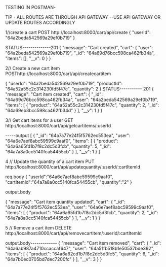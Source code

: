 
TESTING IN POSTMAN-


TIP - 
  ALL ROUTES ARE THROUGH API GATEWAY --USE API GATEWAY OR UPDATE ROUTES ACCORDINGLY

1//create a cart
POST http://localhost:8000/cart/api/create
{
  "userId": "64a2beda542569a29ef0b719"
}


STATUS--------------201
{
    "message": "Cart created",
    "cart": {
        "user": "64a2beda542569a29ef0b719",
        "_id": "64a69d76bcc598ca462fb34a",
        "items": [],
        "__v": 0
    }
}

2// Create a new cart item
POSThttp://localhost:8000/cart/api/createcartitem

{
  "userId": "64a2beda542569a29ef0b719",
  "productId": "64a52a55c2c314230fd5f47c",
  "quantity": 2
}
STATUS----------- 201
{
    "message": "Cart item created",
    "cart": {
        "_id": "64a69d76bcc598ca462fb34a",
        "user": "64a2beda542569a29ef0b719",
        "items": [
            {
                "product": "64a52a55c2c314230fd5f47c",
                "quantity": 2,
                "_id": "64a69eb3bcc598ca462fb34d"
            }
        ],
        "__v": 1
    }
}

3// Get cart items for a user
GET http://localhost:8000/cart/api/getcartitems/:userId

-----output
[
    {
        "_id": "64a7a77e24f5f5762ec553ea",
        "user": "64a6e7aef8abc59599c9aaf0",
        "items": [
            {
                "product": "64a6a65fd1b7f8c2dc5d3fcb",
                "quantity": 5,
                "_id": "64a7a8a0cc5140fca54455cb"
            }
        ],
        "__v": 1
    }
]

4 // Update the quantity of a cart item
 PUT http://localhost:8000/cart/api/updatequantity/:userId/:cartItemId

 req.body 
 { 
    "userId":"64a6e7aef8abc59599c9aaf0",
   "cartItemId":"64a7a8a0cc5140fca54455cb",
    "quantity":"2" 
}

output.body

 {
    "message": "Cart item quantity updated",
    "cart": {
        "_id": "64a7a77e24f5f5762ec553ea",
        "user": "64a6e7aef8abc59599c9aaf0",
        "items": [
            {
                "product": "64a6a65fd1b7f8c2dc5d3fcb",
                "quantity": 2,
                "_id": "64a7a8a0cc5140fca54455cb"
            }
        ],
        "__v": 1
    }
}

5  // Remove a cart item
DELETE http://localhost:8000/cart/api/removecartitem/:userId/:cartItemId

output.body-------------
{
    "message": "Cart item removed",
    "cart": {
        "_id": "64a6ab987a4710ccaccaf647",
        "user": "64a51fb518b1e50537bde392",
        "items": [
            {
                "product": "64a6a62cd1b7f8c2dc5d3fc5",
                "quantity": 6,
                "_id": "64a7b0ec0705bd7dec7200fc"
            }
        ],
        "__v": 3
    }
}